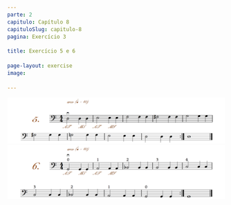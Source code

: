 ```yaml
---
parte: 2
capitulo: Capítulo 8
capituloSlug: capitulo-8
pagina: Exercício 3

title: Exercício 5 e 6

page-layout: exercise
image:

---
```


<img src="/assets/graphics/content/2_1_3_5.png"/>
<img src="/assets/graphics/content/2_1_3_6.png"/>